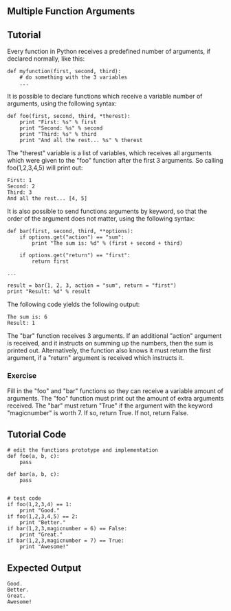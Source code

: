 Multiple Function Arguments
---------------------------

Tutorial
--------

Every function in Python receives a predefined number of arguments, if declared normally, like this:

	def myfunction(first, second, third):
	    # do something with the 3 variables
	    ...

It is possible to declare functions which receive a variable number of arguments, using the following syntax:

	def foo(first, second, third, *therest):
	    print "First: %s" % first
	    print "Second: %s" % second
	    print "Third: %s" % third
	    print "And all the rest... %s" % therest

The "therest" variable is a list of variables, which receives all arguments which were given to the "foo" function after the first 3 arguments. So calling foo(1,2,3,4,5) will print out:

	First: 1
	Second: 2
	Third: 3
	And all the rest... [4, 5]

It is also possible to send functions arguments by keyword, so that the order of the argument does not matter, using the following syntax:

	def bar(first, second, third, **options):
	    if options.get("action") == "sum":
	        print "The sum is: %d" % (first + second + third)
	
	    if options.get("return") == "first":
	        return first
	
	...

	result = bar(1, 2, 3, action = "sum", return = "first")
	print "Result: %d" % result
	
The following code yields the following output:

	The sum is: 6
	Result: 1

The "bar" function receives 3 arguments. If an additional "action" argument is received, and it instructs on summing up the numbers, then the sum is printed out. Alternatively, the function also knows it must return the first argument, if a "return" argument is received which instructs it.

### Exercise

Fill in the "foo" and "bar" functions so they can receive a variable amount of arguments. 
The "foo" function must print out the amount of extra arguments received. 
The "bar" must return "True" if the argument with the keyword "magicnumber" is worth 7. If so, return True. If not, return False.

Tutorial Code
-------------

	# edit the functions prototype and implementation
	def foo(a, b, c):
	    pass

	def bar(a, b, c):
	    pass

    
	# test code
	if foo(1,2,3,4) == 1:
	    print "Good."
	if foo(1,2,3,4,5) == 2:
	    print "Better."
	if bar(1,2,3,magicnumber = 6) == False:
	    print "Great."
	if bar(1,2,3,magicnumber = 7) == True:
	    print "Awesome!"

Expected Output
---------------
	Good.
	Better.
	Great.
	Awesome!





